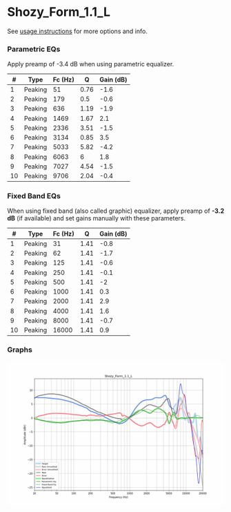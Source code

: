 # Shozy_Form_1.1_L
See [usage instructions](https://github.com/jaakkopasanen/AutoEq#usage) for more options and info.

### Parametric EQs
Apply preamp of -3.4 dB when using parametric equalizer.

|   # | Type    |   Fc (Hz) |    Q |   Gain (dB) |
|-----|---------|-----------|------|-------------|
|   1 | Peaking |        51 | 0.76 |        -1.6 |
|   2 | Peaking |       179 | 0.5  |        -0.6 |
|   3 | Peaking |       636 | 1.19 |        -1.9 |
|   4 | Peaking |      1469 | 1.67 |         2.1 |
|   5 | Peaking |      2336 | 3.51 |        -1.5 |
|   6 | Peaking |      3134 | 0.85 |         3.5 |
|   7 | Peaking |      5033 | 5.82 |        -4.2 |
|   8 | Peaking |      6063 | 6    |         1.8 |
|   9 | Peaking |      7027 | 4.54 |        -1.5 |
|  10 | Peaking |      9706 | 2.04 |        -0.4 |

### Fixed Band EQs
When using fixed band (also called graphic) equalizer, apply preamp of **-3.2 dB** (if available) and set gains manually with these parameters.

|   # | Type    |   Fc (Hz) |    Q |   Gain (dB) |
|-----|---------|-----------|------|-------------|
|   1 | Peaking |        31 | 1.41 |        -0.8 |
|   2 | Peaking |        62 | 1.41 |        -1.7 |
|   3 | Peaking |       125 | 1.41 |        -0.6 |
|   4 | Peaking |       250 | 1.41 |        -0.1 |
|   5 | Peaking |       500 | 1.41 |        -2   |
|   6 | Peaking |      1000 | 1.41 |         0.3 |
|   7 | Peaking |      2000 | 1.41 |         2.9 |
|   8 | Peaking |      4000 | 1.41 |         1.6 |
|   9 | Peaking |      8000 | 1.41 |        -0.7 |
|  10 | Peaking |     16000 | 1.41 |         0.9 |

### Graphs
![](./Shozy_Form_1.1_L.png)
